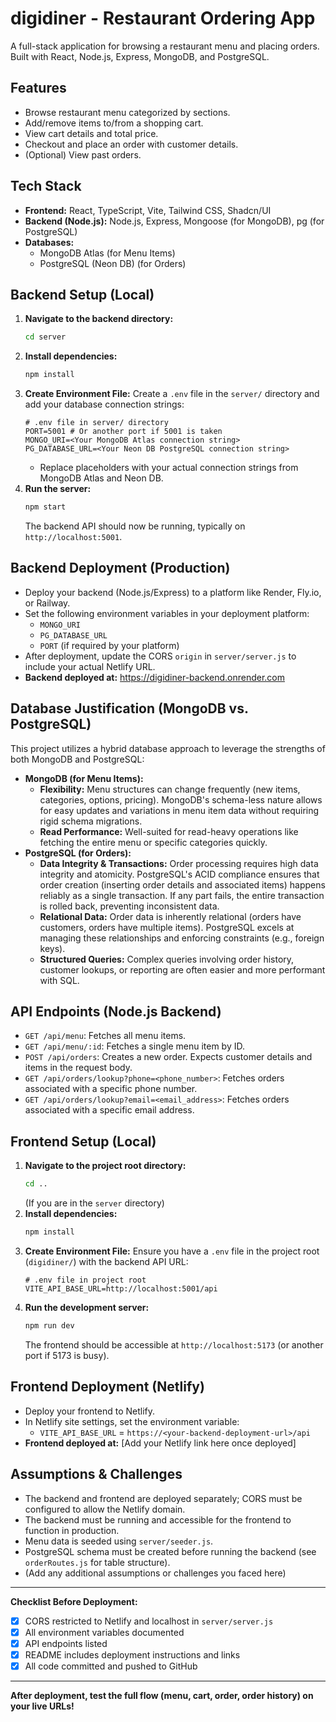 # digidiner - Restaurant Ordering App

A full-stack application for browsing a restaurant menu and placing orders. Built with React, Node.js, Express, MongoDB, and PostgreSQL.

## Features

*   Browse restaurant menu categorized by sections.
*   Add/remove items to/from a shopping cart.
*   View cart details and total price.
*   Checkout and place an order with customer details.
*   (Optional) View past orders.

## Tech Stack

*   **Frontend:** React, TypeScript, Vite, Tailwind CSS, Shadcn/UI
*   **Backend (Node.js):** Node.js, Express, Mongoose (for MongoDB), pg (for PostgreSQL)
*   **Databases:**
    *   MongoDB Atlas (for Menu Items)
    *   PostgreSQL (Neon DB) (for Orders)

## Backend Setup (Local)

1.  **Navigate to the backend directory:**
    ```bash
    cd server
    ```
2.  **Install dependencies:**
    ```bash
    npm install
    ```
3.  **Create Environment File:**
    Create a `.env` file in the `server/` directory and add your database connection strings:
    ```dotenv
    # .env file in server/ directory
    PORT=5001 # Or another port if 5001 is taken
    MONGO_URI=<Your MongoDB Atlas connection string>
    PG_DATABASE_URL=<Your Neon DB PostgreSQL connection string>
    ```
    *   Replace placeholders with your actual connection strings from MongoDB Atlas and Neon DB.
4.  **Run the server:**
    ```bash
    npm start
    ```
    The backend API should now be running, typically on `http://localhost:5001`.

## Backend Deployment (Production)

* Deploy your backend (Node.js/Express) to a platform like Render, Fly.io, or Railway.
* Set the following environment variables in your deployment platform:
  - `MONGO_URI`
  - `PG_DATABASE_URL`
  - `PORT` (if required by your platform)
* After deployment, update the CORS `origin` in `server/server.js` to include your actual Netlify URL.
* **Backend deployed at:** https://digidiner-backend.onrender.com

## Database Justification (MongoDB vs. PostgreSQL)

This project utilizes a hybrid database approach to leverage the strengths of both MongoDB and PostgreSQL:

*   **MongoDB (for Menu Items):**
    *   **Flexibility:** Menu structures can change frequently (new items, categories, options, pricing). MongoDB's schema-less nature allows for easy updates and variations in menu item data without requiring rigid schema migrations.
    *   **Read Performance:** Well-suited for read-heavy operations like fetching the entire menu or specific categories quickly.
*   **PostgreSQL (for Orders):**
    *   **Data Integrity & Transactions:** Order processing requires high data integrity and atomicity. PostgreSQL's ACID compliance ensures that order creation (inserting order details and associated items) happens reliably as a single transaction. If any part fails, the entire transaction is rolled back, preventing inconsistent data.
    *   **Relational Data:** Order data is inherently relational (orders have customers, orders have multiple items). PostgreSQL excels at managing these relationships and enforcing constraints (e.g., foreign keys).
    *   **Structured Queries:** Complex queries involving order history, customer lookups, or reporting are often easier and more performant with SQL.

## API Endpoints (Node.js Backend)

*   `GET /api/menu`: Fetches all menu items.
*   `GET /api/menu/:id`: Fetches a single menu item by ID.
*   `POST /api/orders`: Creates a new order. Expects customer details and items in the request body.
*   `GET /api/orders/lookup?phone=<phone_number>`: Fetches orders associated with a specific phone number.
*   `GET /api/orders/lookup?email=<email_address>`: Fetches orders associated with a specific email address.

## Frontend Setup (Local)

1.  **Navigate to the project root directory:**
    ```bash
    cd .. 
    ``` 
    (If you are in the `server` directory)
2.  **Install dependencies:**
    ```bash
    npm install
    ```
3.  **Create Environment File:**
    Ensure you have a `.env` file in the project root (`digidiner/`) with the backend API URL:
    ```dotenv
    # .env file in project root
    VITE_API_BASE_URL=http://localhost:5001/api 
    ```
4.  **Run the development server:**
    ```bash
    npm run dev
    ```
    The frontend should be accessible at `http://localhost:5173` (or another port if 5173 is busy).

## Frontend Deployment (Netlify)

* Deploy your frontend to Netlify.
* In Netlify site settings, set the environment variable:
  - `VITE_API_BASE_URL` = `https://<your-backend-deployment-url>/api`
* **Frontend deployed at:** [Add your Netlify link here once deployed]

## Assumptions & Challenges

* The backend and frontend are deployed separately; CORS must be configured to allow the Netlify domain.
* The backend must be running and accessible for the frontend to function in production.
* Menu data is seeded using `server/seeder.js`.
* PostgreSQL schema must be created before running the backend (see `orderRoutes.js` for table structure).
* (Add any additional assumptions or challenges you faced here)

---

**Checklist Before Deployment:**
- [x] CORS restricted to Netlify and localhost in `server/server.js`
- [x] All environment variables documented
- [x] API endpoints listed
- [x] README includes deployment instructions and links
- [x] All code committed and pushed to GitHub

---

**After deployment, test the full flow (menu, cart, order, order history) on your live URLs!**

